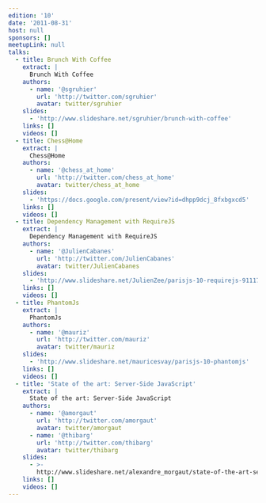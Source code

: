 ```yaml
---
edition: '10'
date: '2011-08-31'
host: null
sponsors: []
meetupLink: null
talks:
  - title: Brunch With Coffee
    extract: |
      Brunch With Coffee
    authors:
      - name: '@sgruhier'
        url: 'http://twitter.com/sgruhier'
        avatar: twitter/sgruhier
    slides:
      - 'http://www.slideshare.net/sgruhier/brunch-with-coffee'
    links: []
    videos: []
  - title: Chess@Home
    extract: |
      Chess@Home
    authors:
      - name: '@chess_at_home'
        url: 'http://twitter.com/chess_at_home'
        avatar: twitter/chess_at_home
    slides:
      - 'https://docs.google.com/present/view?id=dhpp9dcj_8fxbgxcd5'
    links: []
    videos: []
  - title: Dependency Management with RequireJS
    extract: |
      Dependency Management with RequireJS
    authors:
      - name: '@JulienCabanes'
        url: 'http://twitter.com/JulienCabanes'
        avatar: twitter/JulienCabanes
    slides:
      - 'http://www.slideshare.net/JulienZee/parisjs-10-requirejs-9111799'
    links: []
    videos: []
  - title: PhantomJs
    extract: |
      PhantomJs
    authors:
      - name: '@mauriz'
        url: 'http://twitter.com/mauriz'
        avatar: twitter/mauriz
    slides:
      - 'http://www.slideshare.net/mauricesvay/parisjs-10-phantomjs'
    links: []
    videos: []
  - title: 'State of the art: Server-Side JavaScript'
    extract: |
      State of the art: Server-Side JavaScript
    authors:
      - name: '@amorgaut'
        url: 'http://twitter.com/amorgaut'
        avatar: twitter/amorgaut
      - name: '@thibarg'
        url: 'http://twitter.com/thibarg'
        avatar: twitter/thibarg
    slides:
      - >-
        http://www.slideshare.net/alexandre_morgaut/state-of-the-art-serverside-javascript-parisjs
    links: []
    videos: []
---
```

